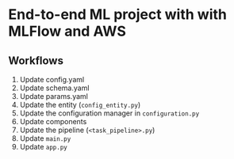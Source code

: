 # End-to-end ML project with with MLFlow and AWS

## Workflows

1. Update config.yaml
2. Update schema.yaml
3. Update params.yaml
4. Update the entity (`config_entity.py`)
5. Update the configuration manager in `configuration.py`
6. Update components
7. Update the pipeline (`<task_pipeline>.py`)
8. Update `main.py`
9. Update `app.py`